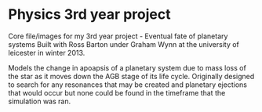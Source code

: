 Physics 3rd year project
=======

Core file/images for my 3rd year project - Eventual fate of planetary systems
Built with Ross Barton under Graham Wynn at the university of leicester in winter 2013.

Models the change in apoapsis of a planetary system due to mass loss of the star as it moves down the AGB stage of its life cycle. Originally designed to search for any resonances that may be created and planetary ejections that would occur but none could be found in the timeframe that the simulation was ran.
